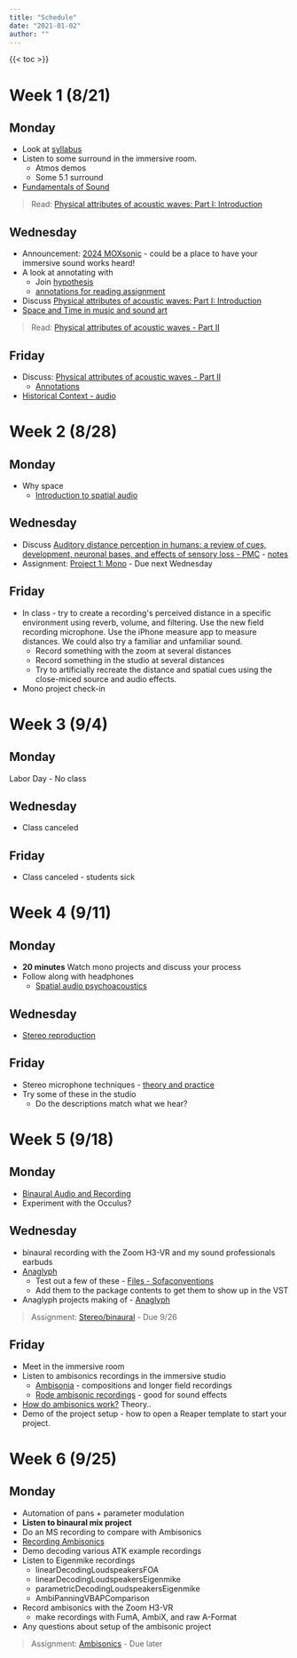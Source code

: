 ```yaml
---
title: "Schedule"
date: "2021-01-02"
author: ""
---
```


{{< toc >}}

# Week 1 (8/21)

## Monday

- Look at [syllabus](../syllabus)
- Listen to some surround in the immersive room.
  - Atmos demos
  - Some 5.1 surround 
- [Fundamentals of Sound](http://www.acousticslab.org/RECA220/PMFiles/Module01.htm#1a)

> Read: [Physical attributes of acoustic waves: Part I: Introduction](http://www.acousticslab.org/RECA220/PMFiles/Module02a.htm#1)

## Wednesday

- Announcement: [2024 MOXsonic](https://moxsonic.org/moxsonic-proposal-portal/) - could be a place to have your immersive sound works heard! 
- A look at annotating with 
  - Join [hypothesis](https://hypothes.is/groups/PBAV8n5v/dad-310)
  - [annotations for reading assignment](https://hyp.is/go?url=http%3A%2F%2Fwww.acousticslab.org%2FRECA220%2FPMFiles%2FModule02a.htm&group=PBAV8n5v)
- Discuss [Physical attributes of acoustic waves: Part I: Introduction](http://www.acousticslab.org/RECA220/PMFiles/Module02a.htm#1)
- [Space and Time in music and sound art](../lectures/week-1/space-and-time/)

> Read: [Physical attributes of acoustic waves - Part II](http://www.acousticslab.org/RECA220/PMFiles/Module02a.htm#2a)

## Friday

- Discuss: [Physical attributes of acoustic waves - Part II](http://www.acousticslab.org/RECA220/PMFiles/Module02a.htm#2a)
  - [Annotations](https://hyp.is/go?url=http%3A%2F%2Fwww.acousticslab.org%2FRECA220%2FPMFiles%2FModule02a.htm&group=rB3vwk31) 
- [Historical Context - audio](../lectures/week-1/historical-context/)

# Week 2 (8/28)

## Monday

- Why space
  - [Introduction to spatial audio](../lectures/week-2/intro-spatial-audio/)

## Wednesday

- Discuss [Auditory distance perception in humans: a review of cues, development, neuronal bases, and effects of sensory loss - PMC](https://www.ncbi.nlm.nih.gov/pmc/articles/PMC4744263/) - [notes](../lectures/week-2/auditory-distance-perception/)
- Assignment: [Project 1: Mono](../projects/mono) - Due next Wednesday

## Friday

- In class - try to create a recording's perceived distance in a specific environment using reverb, volume, and filtering. Use the new field recording microphone. Use the iPhone measure app to measure distances. We could also try a familiar and unfamiliar sound. 
  - Record something with the zoom at several distances 
  - Record something in the studio at several distances 
  - Try to artificially recreate the distance and spatial cues using the close-miced source and audio effects. 
- Mono project check-in

# Week 3 (9/4)

## Monday

Labor Day - No class

## Wednesday

- Class canceled 

## Friday

- Class canceled - students sick 

# Week 4 (9/11)


## Monday

- **20 minutes** Watch mono projects and discuss your process
- Follow along with headphones 
  - [Spatial audio psychoacoustics](../lectures/week-3/spatial-audio-psychoacoustics/)

## Wednesday

- [Stereo reproduction](../lectures/week-3/stereo/)

## Friday

- Stereo microphone techniques - [theory and practice](../lectures/week-3/recording-stereo/)
- Try some of these in the studio
  - Do the descriptions match what we hear?


# Week 5 (9/18)

## Monday

- [Binaural Audio and Recording](../lectures/week-4/binaural-recording/)
- Experiment with the Occulus? 
## Wednesday

- binaural recording with the Zoom H3-VR and my sound professionals earbuds
- [Anaglyph](http://anaglyph.dalembert.upmc.fr/)
  - Test out a few of these - [Files - Sofaconventions](https://www.sofaconventions.org/mediawiki/index.php/Files)
  - Add them to the package contents to get them to show up in the VST
- Anaglyph projects making of - [Anaglyph](http://anaglyph.dalembert.upmc.fr/page-gallery.html)


> Assignment: [Stereo/binaural](../projects/stereo) - Due 9/26

## Friday

- Meet in the immersive room 
- Listen to ambisonics recordings in the immersive studio
  - [Ambisonia](https://www.ambisonia.com/) - compositions and longer field recordings
  - [Rode ambisonic recordings](https://library.soundfield.com/) - good for sound effects
- [How do ambisonics work?](../lectures/week-5/ambisonics-theory/) Theory..
- Demo of the project setup - how to open a Reaper template to start your project.


# Week 6 (9/25)

## Monday

- Automation of pans + parameter modulation
- **Listen to binaural mix project**
- Do an MS recording to compare with Ambisonics 
- [Recording Ambisonics](../lectures/week-5/ambisonics-recording/)
- Demo decoding various ATK example recordings
- Listen to Eigenmike recordings
  - linearDecodingLoudspeakersFOA
  - linearDecodingLoudspeakersEigenmike
  - parametricDecodingLoudspeakersEigenmike
  - AmbiPanningVBAPComparison
- Record ambisonics with the Zoom H3-VR
  - make recordings with FumA, AmbiX, and raw A-Format
- Any questions about setup of the ambisonic project

> Assignment: [Ambisonics](../projects/ambisonics/) - Due later

<!-- 
## Wednesday

- [Cinema's Hidden Multi-channel history and the origins of digital surround](../lectures/week-6/cinema-sound-history/)
- In Studio B
  - Listen to Ambisonics projects
  - A short technical introduction to 5.1
- Back in classroom
  - [The Sound of 5.1: Aural Aesthetics - dynamic range](../lectures/week-6/the-sound-of-5.1/)

## Friday

- [The Sound of 5.1: Aural Aesthetics - discrete channels and complexity](../lectures/week-6/the-sound-of-5.1-complexity/)

Assignment: [5.1](../projects/5.1/)

# Week 7 (10/2) - Mixing in Surround

> Project 4: [Surround Mix film scene](../projects/5.1/)

## Monday

- [Reaper surround mixing](../lectures/week-7/reasurround/)

## Wednesday

- Using [Sound Particles](../lectures/week-7/sound-particles/) to create multichannel audio

## Friday

- Mixing music in 5.1 or 7.1
  - Listen to some more mixes
    - VLC
      - Bowie - Young American
    - Reaper
      - Nirvana - MTV Unplugged
      - Jimi Hendrix - Live
      - Leonard Cohen
      - Joni Mitchell - mostly reverb in the surrounds
      - Steve Wilson - Luminol - putting solos in the surrounds?
      - Beach Boys
      - Flaming Lips
  - Mix something from Mike Senior's collection

# Week 8 (10/9) - Introduction to Dolby Atmos

## Monday

- No class for Native America Day

## Wednesday

**Technical introduction to Dolby Atmos**

- Watch the Atmos demo - how different does it sound from the 5.1/7.1 we have been using?
- [What is Dolby Atmos](../lectures/week-8/what-is-dolby-atmos/)

## Friday

- [Mixing in Atmos with Protools](../lectures/week-8/protools-mixing-atmos/)

# Week 9 (10/16) -

## Monday

- [Atmos with Logic X](../lectures/week-9/atmos-logic/)
- Setting up a new mix?
- Step sequencer?

## Wednesday

- In depth listening session
  - Atmos Demo
  - Lil Nas X demo

## Friday

- Watch [this video](https://www.youtube.com/watch?v=-WWhJQNo2zU&list=PL7wdwvsh3pOiap-YltSwamGRENdmQRqt5&index=3) for a great overview of Atmos and routing.
- _Ocean Eyes_ tips
  - A/B between your mix and the stereo mix to hear if you're loosing an important part.
- Setting up a mix from scratch
  - Mix Major Lazer
  - More diffs between bed and object tracks
  - Bed tracks are 7.1.2, object tracks are 7.1.4, this is why object tracks are much more precise for spatial location. We can see this with a meter before and after the renderer.
  - Let's try to use some height modes, using automation, or sphere mode
- Requests for a mix for Monday?

> Project: [create a atmos surround mix of ocean eyes](../projects/atmos/) - DUE October 26

# Week 10 (10/23)

## Monday

- One more Atmos music mix - Kangoro - King Rascal

## Wednesday

- ATMI conference - move material to next week or assign students work while you're gone
- Listen to some projects
- Use Logic's Modulators to do cool stuff (look at project on lab computer)
  - Route Modulator using IAC Bus
    - Automate the MIDI effect on and off
  - Use this to write automation that you can edit.

## Friday

- [Smart TV Survey](../survey.pdf)
- Listen to some Atmos Music - from Music playlist

# Week 11 (10/30)

## Monday

- [Dolby Atmos and Movies](../lectures/week-11/atmos-movies/)

## Wednesday

- [Atmos Movie Day](../lectures/week-11/atmos-movie-examples/)

## Friday

- [Ear Production Suite](../lectures/week-11/ear/)

# Week 12 (11/6)

## Monday

- [SpatGRIS](../lectures/week-12/spat-gris/)
- Intro final and proposal
- D2L submissions for studio time

## Wednesday

- SuperCollider

- Other programs - https://www.balticimmersive.net/resources
  - AcousModules - http://acousmodules.free.fr/spatial-mass.htm
  - SpaceControl - https://github.com/raphaelradna/SpaceControl
- Computational surround sound - web audio, supercollider, max/msp etc.
  - https://forum.ircam.fr/projects/detail/spat/

## Friday

Veteran's Day - No Class

# Week 13 (11/13)

- Begin work on final - three hours a week of independent work in Studio B

# Week 14 (11/20)

- final work

# Week 15 (11/27)

## Monday - 11/28

- Fill out course evaluations
- Meet to show progress on project to classmates.

# Week 16 (12/4)

- Final Exam Presentation: Monday, December 12, 1 pm - 3 pm -->
